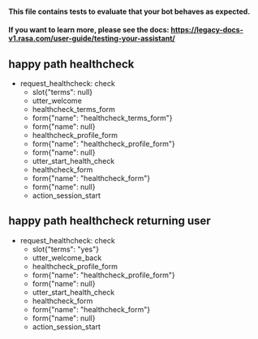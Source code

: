 #### This file contains tests to evaluate that your bot behaves as expected.
#### If you want to learn more, please see the docs: https://legacy-docs-v1.rasa.com/user-guide/testing-your-assistant/

## happy path healthcheck
* request_healthcheck: check
  - slot{"terms": null}
  - utter_welcome
  - healthcheck_terms_form
  - form{"name": "healthcheck_terms_form"}
  - form{"name": null}
  - healthcheck_profile_form
  - form{"name": "healthcheck_profile_form"}
  - form{"name": null}
  - utter_start_health_check
  - healthcheck_form
  - form{"name": "healthcheck_form"}
  - form{"name": null}
  - action_session_start

## happy path healthcheck returning user
* request_healthcheck: check
  - slot{"terms": "yes"}
  - utter_welcome_back
  - healthcheck_profile_form
  - form{"name": "healthcheck_profile_form"}
  - form{"name": null}
  - utter_start_health_check
  - healthcheck_form
  - form{"name": "healthcheck_form"}
  - form{"name": null}
  - action_session_start
